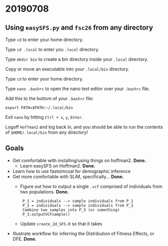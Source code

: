 # 20190708

## Using `easySFS.py` and `fsc26` from any directory

Type `cd` to enter your home directory.

Type `cd .local` to enter you `.local` directory.

Type `mkdir bin` to create a bin directory inside your `.local` directory.

Copy or move an executable into your `.local/bin` directory.

Type `cd` to enter your home directory.

Type `nano .bashrc` to open the nano text editor over your `.bashrc` file.

Add this to the bottom of your `.bashrc` file:

`export PATH=$PATH:~/.local/bin`

Exit `nano` by hitting `Ctrl + x`, `y`, `Enter`.

Logoff `Hoffman2` and log back in, and you should be able to run the contents of `$HOME/.local/bin` from any directory!

## Goals
*  Get comfortable with installing/using things on hoffman2. **Done.**
    *  Learn easySFS on Hoffman2. **Done.**
*  Learn how to use fastsimcoal for demographic inference
*  Get more comfortable with SLiM, specifically... **Done.**
    *  Figure out how to output a single `.vcf` comprised of individuals from two populations. **Done.**

            P_1 = individuals --> sample individuals from P_1
            P_2 = individuals --> sample individuals from P_2
            Combine two samples into P_3 (or something)
            P_3.outputVCFsample()
    *  Update `create_2d_SFS.R` so that it takes
*  Illustrate workflow for inferring the Distribution of Fitness Effects, or DFE. **Done.**
